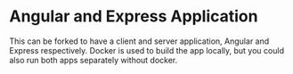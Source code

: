 # Angular and Express Application
This can be forked to have a client and server application, Angular and Express respectively. Docker is used to build the app locally, but you could also run both apps separately without docker.
